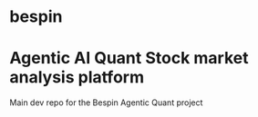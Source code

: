 # bespin
Agentic AI Quant Stock market analysis platform
=======
Main dev repo for the Bespin Agentic Quant project
